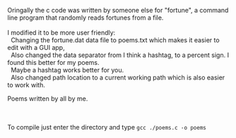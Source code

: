 Oringally the c code was written by someone else for "fortune", a command line program that randomly reads fortunes from a file.
<br><br>
I modified it to be more user friendly:<br>
&nbsp;&nbsp;Changing the fortune.dat data file to poems.txt which makes it easier to edit with a GUI app,<br>
&nbsp;&nbsp;Also changed the data separator from I think a hashtag, to a percent sign. I found this better for my poems.<br>
&nbsp;&nbsp;Maybe a hashtag works better for you.<br>
&nbsp;&nbsp;Also changed path location to a current working path which is also easier to work with.<br>

Poems written by all by me.

<br><br>
To compile just enter the directory and type `gcc ./poems.c -o poems`
